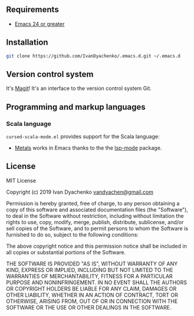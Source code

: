 ## Requirements

- [Emacs 24 or greater](https://www.gnu.org/software/emacs/)

## Installation

```bash
git clone https://github.com/IvanDyachenko/.emacs.d.git ~/.emacs.d
```

## Version control system
It's [Magit](https://magit.vc/)! It's an interface to the version control system Git.

## Programming and markup languages

### Scala language

`cursed-scala-mode.el` provides support for the Scala language:

  - [Metals](https://scalameta.org/metals/) works in Emacs thanks to the the [lsp-mode](https://github.com/emacs-lsp/lsp-mode) package.

## License

MIT License

Copyright (c) 2019 Ivan Dyachenko <vandyachen@gmail.com>

Permission is hereby granted, free of charge, to any person obtaining a copy
of this software and associated documentation files (the "Software"), to deal
in the Software without restriction, including without limitation the rights
to use, copy, modify, merge, publish, distribute, sublicense, and/or sell
copies of the Software, and to permit persons to whom the Software is
furnished to do so, subject to the following conditions:

The above copyright notice and this permission notice shall be included in all
copies or substantial portions of the Software.

THE SOFTWARE IS PROVIDED "AS IS", WITHOUT WARRANTY OF ANY KIND, EXPRESS OR
IMPLIED, INCLUDING BUT NOT LIMITED TO THE WARRANTIES OF MERCHANTABILITY,
FITNESS FOR A PARTICULAR PURPOSE AND NONINFRINGEMENT. IN NO EVENT SHALL THE
AUTHORS OR COPYRIGHT HOLDERS BE LIABLE FOR ANY CLAIM, DAMAGES OR OTHER
LIABILITY, WHETHER IN AN ACTION OF CONTRACT, TORT OR OTHERWISE, ARISING FROM,
OUT OF OR IN CONNECTION WITH THE SOFTWARE OR THE USE OR OTHER DEALINGS IN THE
SOFTWARE.
